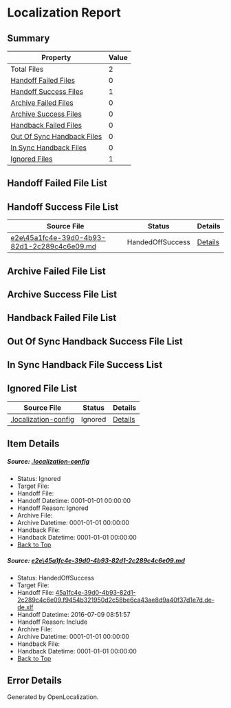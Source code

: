 # <a name='report-top'></a> Localization Report

## Summary
 Property | Value 
 -------- | ----- 
 Total Files | 2
[ Handoff Failed Files ](#handoff-failed-list)| 0
[ Handoff Success Files ](#handoff-success-list)| 1
[ Archive Failed Files ](#archive-failed-list)| 0
[ Archive Success Files ](#archive-success-list)| 0
[ Handback Failed Files ](#handback-failed-list)| 0
[ Out Of Sync Handback Files ](#outofsync-handback-success-list)| 0
[ In Sync Handback Files ](#insync-handback-success-list)| 0
[ Ignored Files ](#ignored-list)| 1

## <a name='handoff-failed-list'></a> Handoff Failed File List

## <a name='handoff-success-list'></a> Handoff Success File List
 Source File | Status | Details 
 ----------- | ------ | ------- 
 [e2e\45a1fc4e-39d0-4b93-82d1-2c289c4c6e09.md](https://github.com/OpenLocalizationTestOrg/oltest/blob/ce303782c8b0c0674c5f4627e552dde374d23df6/e2e/45a1fc4e-39d0-4b93-82d1-2c289c4c6e09.md) | HandedOffSuccess | [Details](#4a2e6158979b133e39a0c0ff86eb81f947b2e9011)

## <a name='archive-failed-list'></a> Archive Failed File List

## <a name='archive-success-list'></a> Archive Success File List

## <a name='handback-failed-list'></a> Handback Failed File List

## <a name='outofsync-handback-success-list'></a> Out Of Sync Handback Success File List

## <a name='insync-handback-success-list'></a> In Sync Handback File Success List

## <a name='ignored-list'></a> Ignored File List
 Source File | Status | Details 
 ----------- | ------ | ------- 
 [.localization-config](https://github.com/OpenLocalizationTestOrg/oltest/blob/ce303782c8b0c0674c5f4627e552dde374d23df6/.localization-config) | Ignored | [Details](#3d4f252ac210baf56311d7e97dcc2db10974dbd20)

## Item Details
##### <a name='3d4f252ac210baf56311d7e97dcc2db10974dbd20'></a> Source: [.localization-config](https://github.com/OpenLocalizationTestOrg/oltest/blob/ce303782c8b0c0674c5f4627e552dde374d23df6/.localization-config)
* Status: Ignored
* Target File: 
* Handoff File: 
* Handoff Datetime: 0001-01-01 00:00:00
* Handoff Reason: Ignored
* Archive File: 
* Archive Datetime: 0001-01-01 00:00:00
* Handback File: 
* Handback Datetime: 0001-01-01 00:00:00
* [Back to Top](#report-top)

##### <a name='4a2e6158979b133e39a0c0ff86eb81f947b2e9011'></a> Source: [e2e\45a1fc4e-39d0-4b93-82d1-2c289c4c6e09.md](https://github.com/OpenLocalizationTestOrg/oltest/blob/ce303782c8b0c0674c5f4627e552dde374d23df6/e2e/45a1fc4e-39d0-4b93-82d1-2c289c4c6e09.md)
* Status: HandedOffSuccess
* Target File: 
* Handoff File: [45a1fc4e-39d0-4b93-82d1-2c289c4c6e09.f9454b321950d2c58be6ca43ae8d9a40f37d1e7d.de-de.xlf](https://github.com/OpenLocalizationTestOrg/olhandoff-e2e/blob/c346073bcb7a7e98c6ebca3422e75591637dedf9/ol-handoff/OpenLocalizationTestOrg/oltest-dede-fly/ci/ht/45a1fc4e-39d0-4b93-82d1-2c289c4c6e09.f9454b321950d2c58be6ca43ae8d9a40f37d1e7d.de-de.xlf)
* Handoff Datetime: 2016-07-09 08:51:57
* Handoff Reason: Include
* Archive File: 
* Archive Datetime: 0001-01-01 00:00:00
* Handback File: 
* Handback Datetime: 0001-01-01 00:00:00
* [Back to Top](#report-top)


## Error Details

Generated by OpenLocalization.
